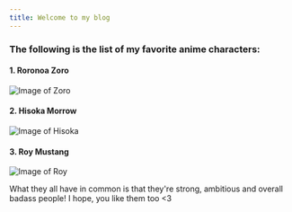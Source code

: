 ```yaml
---
title: Welcome to my blog
---
```

### The following is the list of my favorite anime characters:
#### 1. Roronoa Zoro

![Image of Zoro](https://pm1.aminoapps.com/7533/d65d0e01e57355c15671b94cc44c69b8cbb40ce2r1-726-726v2_uhq.jpg)

#### 2. Hisoka Morrow
![Image of Hisoka](https://pa1.aminoapps.com/6723/4c3b6e4d3e1444fd62fc64354745089f35ac07cc_hq.gif)

#### 3. Roy Mustang
![Image of Roy](https://64.media.tumblr.com/ebeec7657ddcbc010f76ec047d5009cd/tumblr_olu2sbghTd1w0wvwro1_1280.jpg)


What they all have in common is that they're strong, ambitious and overall badass people! I hope, you like them too <3
